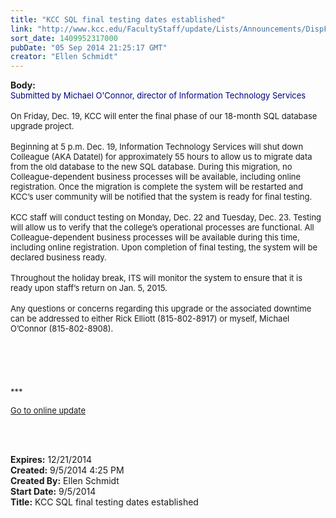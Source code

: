 ```yaml
---
title: "KCC SQL final testing dates established"
link: "http://www.kcc.edu/FacultyStaff/update/Lists/Announcements/DispForm.aspx?ID=1618"
sort_date: 1409952317000
pubDate: "05 Sep 2014 21:25:17 GMT"
creator: "Ellen Schmidt"
---
```


<div><b>Body:</b> <div class="ExternalClass7AE054C9E9B84248BBE6D8F4BB534A7F">
<div><font color="#000080" size="2">Submitted by Michael O'Connor, director of Information Technology Services</font></div>
<div><font color="#000080"></font><br /><font size="2">On Friday, Dec. 19, KCC will enter the final phase of our 18-month SQL database upgrade project.</font></div>
<div><font size="2"></font> </div>
<div><font size="2">Beginning at 5 p.m. Dec. 19, Information Technology Services will shut down Colleague (AKA Datatel) for approximately 55 hours to allow us to migrate data from the old database to the new SQL database. During this migration, no Colleague-dependent business processes will be available, including online registration. Once the migration is complete the system will be restarted and KCC’s user community will be notified that the system is ready for final testing.</font></div>
<div><font size="2"></font> </div>
<div><font size="2">KCC staff will conduct testing on Monday, Dec. 22 and Tuesday, Dec. 23. Testing will allow us to verify that the college’s operational processes are functional. All Colleague-dependent business processes will be available during this time, including online registration. Upon completion of final testing, the system will be declared business ready.</font></div>
<div><font size="2"></font> </div>
<div><font size="2">Throughout the holiday break, ITS will monitor the system to ensure that it is ready upon staff’s return on Jan. 5, 2015.</font></div>
<div><font size="2"></font> </div>
<div><font size="2">Any questions or concerns regarding this upgrade or the associated downtime can be addressed to either Rick Elliott (815-802-8917) or myself, Michael O’Connor (815-802-8908).</font></div>
<div><font size="2"></font> </div>
<div><font size="2"></font> </div>
<div><font size="2"></font> </div>
<div>
<div>
<div><font size="2"></font> </div>
<div><font size="2"></font> </div>
<div>
<div><font size="2">***</font></div>
<p><a href="/FacultyStaff/update/Pages/dailyupdate.aspx"><font size="2">Go to online update</font></a></p>
<p><font size="2"></font> </p></div></div><br /></div></div></div>
<div><b>Expires:</b> 12/21/2014</div>
<div><b>Created:</b> 9/5/2014 4:25 PM</div>
<div><b>Created By:</b> Ellen Schmidt</div>
<div><b>Start Date:</b> 9/5/2014</div>
<div><b>Title:</b> KCC SQL final testing dates established</div>
